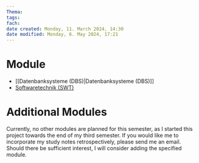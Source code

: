 ```yaml
---
Thema:
tags:
fach:
date created: Monday, 11. March 2024, 14:30
date modified: Monday, 6. May 2024, 17:21
---
```


# Module

- [[Datenbanksysteme (DBS)|Datenbanksysteme (DBS)]]
- [Softwaretechnik (SWT)](https://hustle-swt.vercel.app/)

# Additional Modules

Currently, no other modules are planned for this semester, as I started this project towards the end of my third semester. If you would like me to incorporate my study notes retrospectively, please send me an email. Should there be sufficient interest, I will consider adding the specified module.

<!-- Konfiguration für Remark42 -->
<script>
  var remark_config = {
    host: 'http://localhost:8080', // URL deiner Remark42-Instanz
    site_id: 'remark',             // Die SITE_ID, die du in der Docker-Konfiguration festgelegt hast
    components: ['embed'],         // Optional: Definiert die Remark42-Komponenten, die geladen werden sollen
  };
</script>

<!-- Remark42-Script laden -->
<script>
  !function(e,t){for(var r=0;r<e.length;r++){var n=t.createElement("script"),o=".js",c=t.head||t.body;"noModule"in n?(n.type="module",o=".mjs"):n.async=!0,n.defer=!0,n.src=remark_config.host+"/web/"+e[r]+o,c.appendChild(n)}}(remark_config.components||["embed"],document);
</script>

<!-- Platzhalter für das Kommentar-Widget -->
<div id="remark42"></div>
